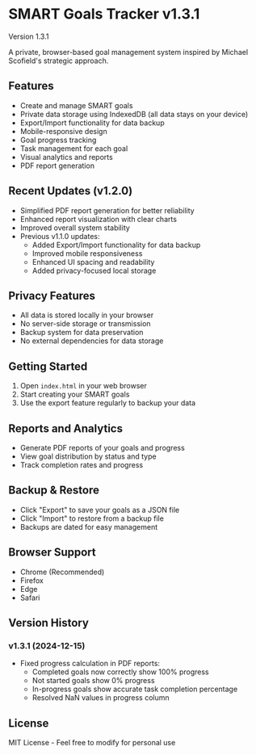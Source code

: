 # SMART Goals Tracker v1.3.1

Version 1.3.1

A private, browser-based goal management system inspired by Michael Scofield's strategic approach.

## Features

- Create and manage SMART goals
- Private data storage using IndexedDB (all data stays on your device)
- Export/Import functionality for data backup
- Mobile-responsive design
- Goal progress tracking
- Task management for each goal
- Visual analytics and reports
- PDF report generation

## Recent Updates (v1.2.0)

- Simplified PDF report generation for better reliability
- Enhanced report visualization with clear charts
- Improved overall system stability
- Previous v1.1.0 updates:
  - Added Export/Import functionality for data backup
  - Improved mobile responsiveness
  - Enhanced UI spacing and readability
  - Added privacy-focused local storage

## Privacy Features

- All data is stored locally in your browser
- No server-side storage or transmission
- Backup system for data preservation
- No external dependencies for data storage

## Getting Started

1. Open `index.html` in your web browser
2. Start creating your SMART goals
3. Use the export feature regularly to backup your data

## Reports and Analytics

- Generate PDF reports of your goals and progress
- View goal distribution by status and type
- Track completion rates and progress

## Backup & Restore

- Click "Export" to save your goals as a JSON file
- Click "Import" to restore from a backup file
- Backups are dated for easy management

## Browser Support

- Chrome (Recommended)
- Firefox
- Edge
- Safari

## Version History

### v1.3.1 (2024-12-15)
- Fixed progress calculation in PDF reports:
  - Completed goals now correctly show 100% progress
  - Not started goals show 0% progress
  - In-progress goals show accurate task completion percentage
  - Resolved NaN values in progress column

## License

MIT License - Feel free to modify for personal use
